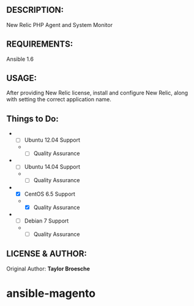 ## DESCRIPTION:

New Relic PHP Agent and System Monitor

## REQUIREMENTS:

Ansible 1.6

## USAGE:

After providing New Relic license, install and configure New Relic, along
with setting the correct application name.

## Things to Do:

* - [ ] Ubuntu 12.04 Support
  * - [ ] Quality Assurance
* - [ ] Ubuntu 14.04 Support
  * - [ ] Quality Assurance
* - [x] CentOS 6.5 Support
  * - [x] Quality Assurance
* - [ ] Debian 7 Support
  * - [ ] Quality Assurance

## LICENSE & AUTHOR:

Original Author: **Taylor Broesche**
# ansible-magento
